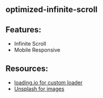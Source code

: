 ## optimized-infinite-scroll

## Features:

- Infinite Scroll
- Mobile Responsive

## Resources:

- [loading.io for custom loader](https://loading.io/)
- [Unsplash for images](https://unsplash.com/developers)
